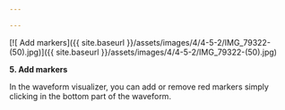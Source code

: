 ```yaml
---

---
```


[![ Add markers]({{ site.baseurl }}/assets/images/4/4-5-2/IMG_79322-(50).jpg)]({{
site.baseurl }}/assets/images/4/4-5-2/IMG_79322-(50).jpg)

**5. Add markers**

In the waveform visualizer, you can add or remove red markers simply clicking in the bottom part of the waveform.
